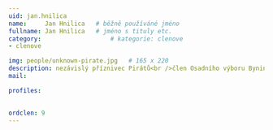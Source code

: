 ```yaml
---
uid: jan.hnilica
name:     Jan Hnilica  	# běžně používáné jméno
fullname: Jan Hnilica 	# jméno s tituly etc.
category:                   # kategorie: clenove
- clenove

img: people/unknown-pirate.jpg   # 165 x 220
description: nezávislý příznivec Pirátů<br />člen Osadního výboru Bynina # kratký popis, max 160 znaků
mail:

profiles:
  

ordclen: 9
---
```

